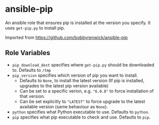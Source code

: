 

ansible-pip
===========

An ansible role that ensures pip is installed at the version you specify.
It uses `get-pip.py` to install pip.

Imported from https://github.com/bobbyrenwick/ansible-pip

Role Variables
--------------

- `pip_download_dest` specifies where `get-pip.py` should be downloaded to. Defaults to `/tmp`
- `pip_version` specifies which version of pip you want to install. 
  - Defaults to `None`, to install the latest version (If pip is installed, upgrades to the latest pip version available)
  - Can be set to a specific verion, e.g. `"6.0.8"` to force installation of that version.
  - Can be set explicitly to `"LATEST"` to force upgrade to the latest available version (same behaviour as `None`).
- `python` specifies what Python executable to use.  Defaults to `python`.
- `pip` specifies what pip executable to check and use.  Defaults to `pip`.
